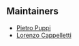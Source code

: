 ## Maintainers
- [Pietro Puppi](https://github.com/sedna42)
- [Lorenzo Cappelletti](https://github.com/lorenzocappelletti-99)
